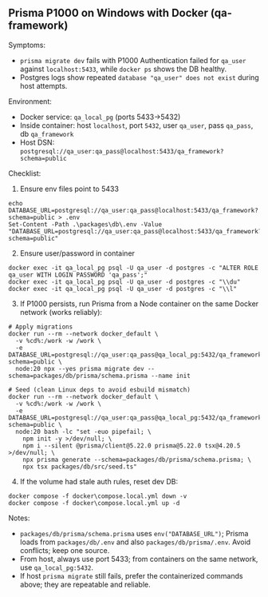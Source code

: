 ## Prisma P1000 on Windows with Docker (qa-framework)

Symptoms:
- `prisma migrate dev` fails with P1000 Authentication failed for `qa_user` against `localhost:5433`, while `docker ps` shows the DB healthy.
- Postgres logs show repeated `database "qa_user" does not exist` during host attempts.

Environment:
- Docker service: `qa_local_pg` (ports 5433->5432)
- Inside container: host `localhost`, port `5432`, user `qa_user`, pass `qa_pass`, db `qa_framework`
- Host DSN: `postgresql://qa_user:qa_pass@localhost:5433/qa_framework?schema=public`

Checklist:
1) Ensure env files point to 5433
```
echo DATABASE_URL=postgresql://qa_user:qa_pass@localhost:5433/qa_framework?schema=public > .env
Set-Content -Path .\packages\db\.env -Value "DATABASE_URL=postgresql://qa_user:qa_pass@localhost:5433/qa_framework?schema=public"
```

2) Ensure user/password in container
```
docker exec -it qa_local_pg psql -U qa_user -d postgres -c "ALTER ROLE qa_user WITH LOGIN PASSWORD 'qa_pass';"
docker exec -it qa_local_pg psql -U qa_user -d postgres -c "\\du"
docker exec -it qa_local_pg psql -U qa_user -d postgres -c "\\l"
```

3) If P1000 persists, run Prisma from a Node container on the same Docker network (works reliably):
```
# Apply migrations
docker run --rm --network docker_default \
  -v %cd%:/work -w /work \
  -e DATABASE_URL=postgresql://qa_user:qa_pass@qa_local_pg:5432/qa_framework?schema=public \
  node:20 npx --yes prisma migrate dev --schema=packages/db/prisma/schema.prisma --name init

# Seed (clean Linux deps to avoid esbuild mismatch)
docker run --rm --network docker_default \
  -v %cd%:/work -w /work \
  -e DATABASE_URL=postgresql://qa_user:qa_pass@qa_local_pg:5432/qa_framework?schema=public \
  node:20 bash -lc "set -euo pipefail; \
    npm init -y >/dev/null; \
    npm i --silent @prisma/client@5.22.0 prisma@5.22.0 tsx@4.20.5 >/dev/null; \
    npx prisma generate --schema=packages/db/prisma/schema.prisma; \
    npx tsx packages/db/src/seed.ts"
```

4) If the volume had stale auth rules, reset dev DB:
```
docker compose -f docker\compose.local.yml down -v
docker compose -f docker\compose.local.yml up -d
```

Notes:
- `packages/db/prisma/schema.prisma` uses `env("DATABASE_URL")`; Prisma loads from `packages/db/.env` and also `packages/db/prisma/.env`. Avoid conflicts; keep one source.
- From host, always use port 5433; from containers on the same network, use `qa_local_pg:5432`.
- If host `prisma migrate` still fails, prefer the containerized commands above; they are repeatable and reliable.


